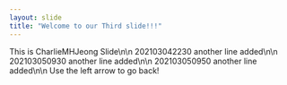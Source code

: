 ```yaml
---
layout: slide
title: "Welcome to our Third slide!!!"
---
```

This is CharlieMHJeong Slide\n\n
202103042230 another line added\n\n
202103050930 another line added\n\n
202103050950 another line added\n\n
Use the left arrow to go back!
